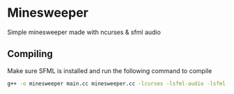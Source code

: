 # Minesweeper

Simple minesweeper made with ncurses &amp; sfml audio

## Compiling

Make sure SFML is installed and run the following command to compile

```bash
g++ -o minesweeper main.cc minesweeper.cc -lcurses -lsfml-audio -lsfml-system
```
